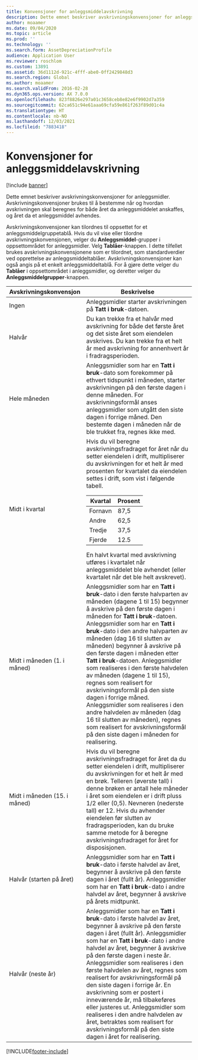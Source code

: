 ```yaml
---
title: Konvensjoner for anleggsmiddelavskrivning
description: Dette emnet beskriver avskrivningskonvensjoner for anleggsmidler.
author: moaamer
ms.date: 09/04/2020
ms.topic: article
ms.prod: ''
ms.technology: ''
ms.search.form: AssetDepreciationProfile
audience: Application User
ms.reviewer: roschlom
ms.custom: 13891
ms.assetid: 36d1112d-921c-4fff-abe0-0ff2429848d3
ms.search.region: Global
ms.author: moaamer
ms.search.validFrom: 2016-02-28
ms.dyn365.ops.version: AX 7.0.0
ms.openlocfilehash: 823f8826e297a01c3658ceb8e82e6f9902d7a359
ms.sourcegitcommit: 62ca651c94e61aaa69cfa59e861f263f89d01c4a
ms.translationtype: HT
ms.contentlocale: nb-NO
ms.lasthandoff: 12/03/2021
ms.locfileid: "7883418"
---
```

# <a name="fixed-asset-depreciation-conventions"></a>Konvensjoner for anleggsmiddelavskrivning

[!include [banner](../includes/banner.md)]

Dette emnet beskriver avskrivningskonvensjoner for anleggsmidler. Avskrivningskonvensjoner brukes til å bestemme når og hvordan avskrivningen skal beregnes for både året da anleggsmiddelet anskaffes, og året da et anleggsmiddel avhendes.

Avskrivningskonvensjoner kan tilordnes til oppsettet for et anleggsmiddelgruppetablå. Hvis du vil vise eller tilordne avskrivningskonvensjonen, velger du **Anleggsmiddel**-grupper i oppsettområdet for anleggsmidler. Velg **Tablåer**-knappen. I dette tilfellet brukes avskrivningskonvensjonene som er tilordnet, som standardverdier ved opprettelse av anleggsmiddeltablåer. Avskrivningskonvensjoner kan også angis på et enkelt anleggsmiddeltablå. For å gjøre dette velger du **Tablåer** i oppsettområdet i anleggsmidler, og deretter velger du **Anleggsmiddelgrupper**-knappen.

| Avskrivningskonvensjon   | Beskrivelse |
|---------------------------|-------------|
| Ingen                      | Anleggsmidler starter avskrivningen på <strong>Tatt i bruk</strong>-datoen. |
| Halvår                 | Du kan trekke fra et halvår med avskrivning for både det første året og det siste året som eiendelen avskrives. Du kan trekke fra et helt år med avskrivning for annenhvert år i fradragsperioden. |
| Hele måneden                | Anleggsmidler som har en <strong>Tatt i bruk</strong>-dato som forekommer på ethvert tidspunkt i måneden, starter avskrivningen på den første dagen i denne måneden. For avskrivningsformål anses anleggsmidler som utgått den siste dagen i forrige måned. Den bestemte dagen i måneden når de ble trukket fra, regnes ikke med. |
| Midt i kvartal               | Hvis du vil beregne avskrivningsfradraget for året når du setter eiendelen i drift, multipliserer du avskrivningen for et helt år med prosenten for kvartalet da eiendelen settes i drift, som vist i følgende tabell.<table><thead><tr><th>Kvartal</th><th>Prosent</th></tr></thead><tbody><tr><td>Fornavn</td><td>87,5</td></tr><tr><td>Andre</td><td>62,5</td></tr><tr><td>Tredje</td><td>37,5</td></tr><tr><td>Fjerde</td><td>12.5</td></tr></tbody></table>En halvt kvartal med avskrivning utføres i kvartalet når anleggsmiddelet ble avhendet (eller kvartalet når det ble helt avskrevet). |
| Midt i måneden (1. i måned)  | Anleggsmidler som har en <strong>Tatt i bruk</strong>-dato i den første halvparten av måneden (dagene 1 til 15) begynner å avskrive på den første dagen i måneden for <strong>Tatt i bruk</strong>-datoen. Anleggsmidler som har en <strong>Tatt i bruk</strong>-dato i den andre halvparten av måneden (dag 16 til slutten av måneden) begynner å avskrive på den første dagen i måneden etter <strong>Tatt i bruk</strong>-datoen. Anleggsmidler som realiseres i den første halvdelen av måneden (dagene 1 til 15), regnes som realisert for avskrivningsformål på den siste dagen i forrige måned. Anleggsmidler som realiseres i den andre halvdelen av måneden (dag 16 til slutten av måneden), regnes som realisert for avskrivningsformål på den siste dagen i måneden for realisering. |
| Midt i måneden (15. i måned) | Hvis du vil beregne avskrivningsfradraget for året da du setter eiendelen i drift, multipliserer du avskrivningen for et helt år med en brøk. Telleren (øverste tall) i denne brøken er antall hele måneder i året som eiendelen er i drift pluss 1/2 eller (0,5). Nevneren (nederste tall) er 12. Hvis du avhender eiendelen før slutten av fradragsperioden, kan du bruke samme metode for å beregne avskrivningsfradraget for året for disposisjonen. |
| Halvår (starten på året) | Anleggsmidler som har en <strong>Tatt i bruk</strong>-dato i første halvdel av året, begynner å avskrive på den første dagen i året (fullt år). Anleggsmidler som har en <strong>Tatt i bruk</strong>-dato i andre halvdel av året, begynner å avskrive på årets midtpunkt. |
| Halvår (neste år)     | Anleggsmidler som har en <strong>Tatt i bruk</strong>-dato i første halvdel av året, begynner å avskrive på den første dagen i året (fullt år). Anleggsmidler som har en <strong>Tatt i bruk</strong>-dato i andre halvdel av året, begynner å avskrive på den første dagen i neste år. Anleggsmidler som realiseres i den første halvdelen av året, regnes som realisert for avskrivningsformål på den siste dagen i forrige år. En avskrivning som er postert i inneværende år, må tilbakeføres eller justeres ut. Anleggsmidler som realiseres i den andre halvdelen av året, betraktes som realisert for avskrivningsformål på den siste dagen i året for realisering. |


[!INCLUDE[footer-include](../../includes/footer-banner.md)]
